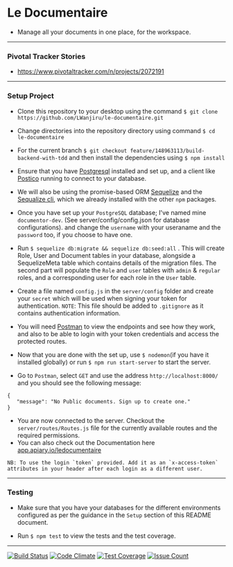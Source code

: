 # Le Documentaire

- Manage all your documents in one place, for the workspace.
---

### Pivotal Tracker Stories

- https://www.pivotaltracker.com/n/projects/2072191
---

### Setup Project

- Clone this repository to your desktop using the command `$ git clone https://github.com/LWanjiru/le-documentaire.git`

- Change directories into the repository directory using command `$ cd le-documentaire`

- For the current branch `$ git checkout feature/148963113/build-backend-with-tdd` and then install the dependencies using `$ npm install`

- Ensure that you have [Postgresql](https://www.postgresql.org) installed and set up, and a client like [Postico](https://eggerapps.at/postico/) running to connect to your database.

- We will also be using the promise-based ORM [Sequelize](http://docs.sequelizejs.com) and the [Sequalize cli](http://docs.sequelizejs.com/manual/tutorial/migrations.html), which we already installed with the other `npm` packages.

- Once you have set up your `PostgreSQL` database; I've named mine `documentor-dev`.  (See server/config/config.json for database configurations). and change the `username` with your useraname and the `password` too, if you choose to have one.  

- Run `$ sequelize db:migrate && sequelize db:seed:all` . This will create Role, User and Document tables in your database, alongside a SequelizeMeta table which contains details of the migration files. The second part will populate the `Role` and `user` tables with `admin` & `regular` roles, and a corresponding user for each role in the `User` table.

- Create a file named `config.js` in the `server/config` folder and create your `secret` which will be used when signing your token for authentication. `NOTE`: This file should be added to `.gitignore` as it contains authentication information.

- You will need [Postman](https://www.getpostman.com/postman) to view the endpoints and see how they work, and also to be able to login with your token credentials and access the protected routes.


- Now that you are done with the set up, use `$ nodemon`(if you have it installed globally) or run `$ npm run start-server` to start the server.

- Go to `Postman`, select `GET` and use the address `http://localhost:8000/` and you should see the following message:

 ```
{
    "message": "No Public documents. Sign up to create one."
}
```
- You are now connected to the server. Checkout the `server/routes/Routes.js` file for the currently available routes and the required permissions. 
-  You can also check out the Documentation here [app.apiary.io/ledocumentaire](app.apiary.io/ledocumentaire)

```
NB: To use the login `token` provided. Add it as an `x-access-token` attributes in your header after each login as a different user. 

```
---

### Testing

- Make sure that you have your databases for the different environments configured as per the guidance in the `Setup` section of this README document.

- Run `$ npm test` to view the tests and the test coverage.
---

[![Build Status](https://travis-ci.org/LWanjiru/le-documentaire.svg?branch=master)](https://travis-ci.org/LWanjiru/le-documentaire)
[![Code Climate](https://codeclimate.com/github/LWanjiru/le-documentaire/badges/gpa.svg)](https://codeclimate.com/github/LWanjiru/le-documentaire)
[![Test Coverage](https://codeclimate.com/github/LWanjiru/le-documentaire/badges/coverage.svg)](https://codeclimate.com/github/LWanjiru/le-documentaire/coverage)
[![Issue Count](https://codeclimate.com/github/LWanjiru/le-documentaire/badges/issue_count.svg)](https://codeclimate.com/github/LWanjiru/le-documentaire)